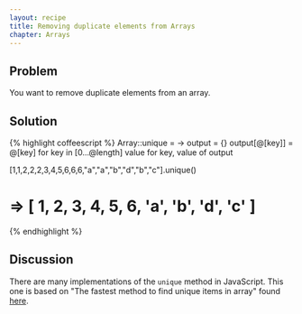 ```yaml
---
layout: recipe
title: Removing duplicate elements from Arrays
chapter: Arrays
---
```

## Problem

You want to remove duplicate elements from an array.

## Solution

{% highlight coffeescript %}
Array::unique = ->
  output = {}
  output[@[key]] = @[key] for key in [0...@length]
  value for key, value of output

[1,1,2,2,2,3,4,5,6,6,6,"a","a","b","d","b","c"].unique()
# => [ 1, 2, 3, 4, 5, 6, 'a', 'b', 'd', 'c' ]
{% endhighlight %}

## Discussion

There are many implementations of the `unique` method in JavaScript. This one is based on "The fastest method to find unique items in array" found [here](http://www.shamasis.net/2009/09/fast-algorithm-to-find-unique-items-in-javascript-array/).
